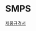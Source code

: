 # SMPS

[제품규격서](https://github.com/engineerjkk/SMPS/blob/main/SMPS/JK%20SMPS%201.0%20%EC%A0%9C%ED%92%88%EA%B7%9C%EA%B2%A9%EC%84%9C.pdf)
